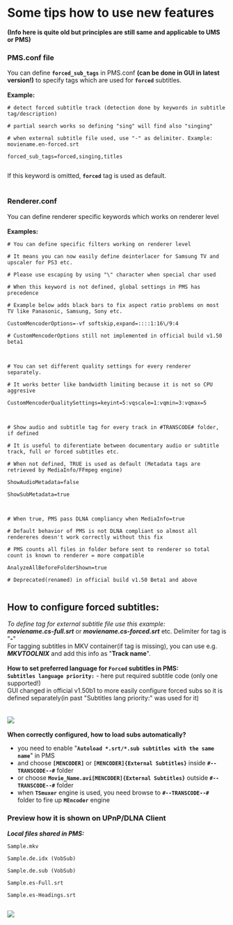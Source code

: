 # Some tips how to use new features #
**(Info here is quite old but principles are still same and applicable to UMS or PMS)**

### PMS.conf file ###
You can define **`forced_sub_tags`** in PMS.conf **(can be done in GUI in latest version!)** to specify tags which are used for **`forced`** subtitles.<br><br>
<b>Example:</b>
<pre><code># detect forced subtitle track (detection done by keywords in subtitle tag/description)<br>
# partial search works so defining "sing" will find also "singing"<br>
# when external subtitle file used, use "-" as delimiter. Example: moviename.en-forced.srt<br>
forced_sub_tags=forced,singing,titles<br>
</code></pre>
If this keyword is omitted, <b><code>forced</code></b> tag is used as default.<br>
<br>
<h3>Renderer.conf</h3>
You can define renderer specific keywords which works on renderer level<br><br>
<b>Examples:</b>
<pre><code># You can define specific filters working on renderer level<br>
# It means you can now easily define deinterlacer for Samsung TV and upscaler for PS3 etc.<br>
# Please use escaping by using "\" character when special char used<br>
# When this keyword is not defined, global settings in PMS has precedence<br>
# Example below adds black bars to fix aspect ratio problems on most TV like Panasonic, Samsung, Sony etc.<br>
CustomMencoderOptions=-vf softskip,expand=::::1:16\/9:4<br>
# CustomMencoderOptions still not implemented in official build v1.50 beta1<br>
<br>
# You can set different quality settings for every renderer separately.<br>
# It works better like bandwidth limiting because it is not so CPU aggresive<br>
CustomMencoderQualitySettings=keyint=5:vqscale=1:vqmin=3:vqmax=5<br>
<br>
# Show audio and subtitle tag for every track in #TRANSCODE# folder, if defined<br>
# It is useful to diferentiate between documentary audio or subtitle track, full or forced subtitles etc.<br>
# When not defined, TRUE is used as default (Metadata tags are retrieved by MediaInfo/FFmpeg engine)<br>
ShowAudioMetadata=false<br>
ShowSubMetadata=true<br>
<br>
# When true, PMS pass DLNA compliancy when MediaInfo=true<br>
# Default behavior of PMS is not DLNA compliant so almost all rendereres doesn't work correctly without this fix<br>
# PMS counts all files in folder before sent to renderer so total count is known to renderer = more compatible<br>
AnalyzeAllBeforeFolderShown=true<br>
# Deprecated(renamed) in official build v1.50 Beta1 and above<br>
</code></pre>

<h2>How to configure forced subtitles:</h2>
<i>To define tag for external subtitle file use this example:</i><br>
<b><i>moviename.cs-full.srt</i></b> or <b><i>moviename.cs-forced.srt</i></b> etc. Delimiter for tag is "<b>-</b>"<br>
For tagging subtitles in MKV container(if tag is missing), you can use e.g. <b><i>MKVTOOLNIX</i></b> and add this info as "<b>Track name</b>".<br><br>
<b>How to set preferred language for <code>Forced</code> subtitles in PMS:</b><br>
<b><code>Subtitles language priority:</code></b> - here put required subtitle code (only one supported!)<br>
GUI changed in official v1.50b1 to more easily configure forced subs so it is defined separately(in past "Subtitles lang priority:" was used for it)<br>
<br><br>
<img src='http://pms-exsport.googlecode.com/svn/wiki/images/pms_config.jpg' /><br><br>
<b>When correctly configured, how to load subs automatically?</b>
<ul><li>you need to enable "<b><code>Autoload *.srt/*.sub subtitles with the same name</code></b>" in PMS<br>
</li><li>and choose <b><code>[MENCODER]</code></b> or <b><code>[MENCODER]{External Subtitles}</code></b> inside <b><code>#--TRANSCODE--#</code></b> folder<br>
</li><li>or choose <b><code>Movie_Name.avi[MENCODER]{External Subtitles}</code></b> outside <b><code>#--TRANSCODE--#</code></b> folder<br>
</li><li>when <b><code>TSmuxer</code></b> engine is used, you need browse to <b><code>#--TRANSCODE--#</code></b> folder to fire up <b><code>MEncoder</code></b> engine</li></ul>

<h3>Preview how it is shown on UPnP/DLNA Client</h3>
<b><i>Local files shared in PMS:</i></b>
<pre><code>Sample.mkv<br>
Sample.de.idx (VobSub)<br>
Sample.de.sub (VobSub)<br>
Sample.es-Full.srt<br>
Sample.es-Headings.srt<br>
</code></pre>
<img src='http://pms-exsport.googlecode.com/svn/wiki/images/sample_small.png' />